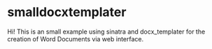 smalldocxtemplater
==================

Hi! This is an small example using sinatra and docx_templater for the creation of Word Documents via web interface.
